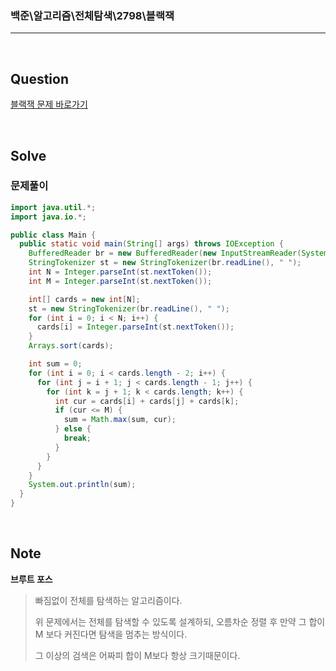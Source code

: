 ### 백준\알고리즘\전체탐색\2798\블랙잭

---

<br/>

## Question

[블랙잭 문제 바로가기](https://www.acmicpc.net/problem/2798)

<br/>

## Solve

### 문제풀이

```java
import java.util.*;
import java.io.*;

public class Main {
  public static void main(String[] args) throws IOException {
    BufferedReader br = new BufferedReader(new InputStreamReader(System.in));
    StringTokenizer st = new StringTokenizer(br.readLine(), " ");
    int N = Integer.parseInt(st.nextToken());
    int M = Integer.parseInt(st.nextToken());

    int[] cards = new int[N];
    st = new StringTokenizer(br.readLine(), " ");
    for (int i = 0; i < N; i++) {
      cards[i] = Integer.parseInt(st.nextToken());
    }
    Arrays.sort(cards);

    int sum = 0;
    for (int i = 0; i < cards.length - 2; i++) {
      for (int j = i + 1; j < cards.length - 1; j++) {
        for (int k = j + 1; k < cards.length; k++) {
          int cur = cards[i] + cards[j] + cards[k];
          if (cur <= M) {
            sum = Math.max(sum, cur);
          } else {
            break;
          }
        }
      }
    }
    System.out.println(sum);
  }
}
```

<br/>

## Note

**브루트 포스**

> 빠짐없이 전체를 탐색하는 알고리즘이다.
>
> 위 문제에서는 전체를 탐색할 수 있도록 설계하되, 오름차순 정렬 후 만약 그 합이 M 보다 커진다면 탐색을 멈추는 방식이다.
>
> 그 이상의 검색은 어짜피 합이 M보다 항상 크기때문이다.
